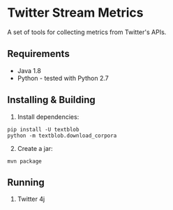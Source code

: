 
# Twitter Stream Metrics

A set of tools for collecting metrics from Twitter's APIs.

## Requirements

- Java 1.8
- Python - tested with Python 2.7

## Installing & Building

1. Install dependencies:
```shell
pip install -U textblob
python -m textblob.download_corpora
```
2. Create a jar:
```
mvn package
```

## Running

1. Twitter 4j 

